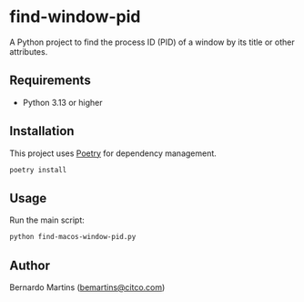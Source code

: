 # find-window-pid

A Python project to find the process ID (PID) of a window by its title or other attributes.

## Requirements
- Python 3.13 or higher

## Installation
This project uses [Poetry](https://python-poetry.org/) for dependency management.

```bash
poetry install
```

## Usage
Run the main script:

```bash
python find-macos-window-pid.py
```

## Author
Bernardo Martins (<bemartins@citco.com>)

